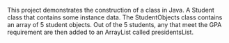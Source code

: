 This project demonstrates the construction of a class in Java. A Student class that contains some instance data. The StudentObjects class contains an array of 5 student objects. Out of the 5 students, any that meet the GPA requirement are then added to an ArrayList called presidentsList.
